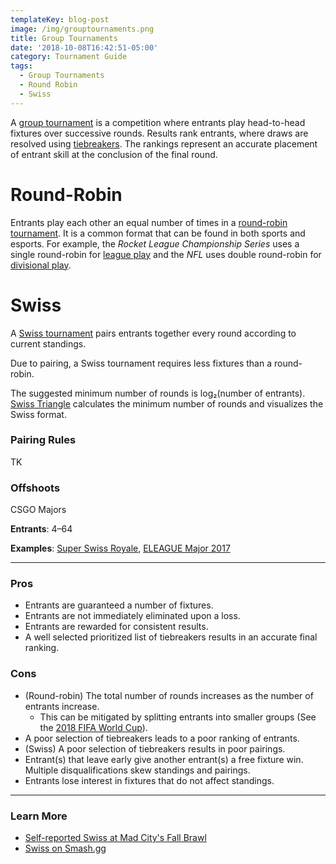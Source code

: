 ```yaml
---
templateKey: blog-post
image: /img/grouptournaments.png
title: Group Tournaments
date: '2018-10-08T16:42:51-05:00'
category: Tournament Guide
tags:
  - Group Tournaments
  - Round Robin
  - Swiss
---
```

A [group tournament](https://en.wikipedia.org/wiki/Tournament#Group_tournaments) is a competition where entrants play head-to-head fixtures over successive rounds. Results rank entrants, where draws are resolved using [tiebreakers](). The rankings represent an accurate placement of entrant skill at the conclusion of the final round. 

# Round-Robin

Entrants play each other an equal number of times in a [round-robin tournament](https://en.wikipedia.org/wiki/Round-robin_tournament). It is a common format that can be found in both sports and esports. For example, the *Rocket League Championship Series* uses a single round-robin for [league play](https://smash.gg/tournament/rlcs-season-4/events/na-rlcs/brackets/150287) and the *NFL* uses double round-robin for [divisional play](en.wikipedia.org/wiki/NFL_regular_season#Scheduling_formula). 

# Swiss

A [Swiss tournament](https://en.wikipedia.org/wiki/Swiss-system_tournament) pairs entrants together every round according to current standings.

Due to pairing, a Swiss tournament requires less fixtures than a round-robin.

The suggested minimum number of rounds is log₂(number of entrants). [Swiss Triangle](http://swisstriangle.net) calculates the minimum number of rounds and visualizes the Swiss format.

### Pairing Rules

TK

### Offshoots

CSGO Majors

**Entrants**: 4–64

**Examples**: [Super Swiss Royale](https://smash.gg/tournament/super-swiss-royale-na-west/details), [ELEAGUE Major 2017](https://en.wikipedia.org/wiki/ELEAGUE_Major_2017#Group_stage)

---

### Pros

* Entrants are guaranteed a number of fixtures.
* Entrants are not immediately eliminated upon a loss.
* Entrants are rewarded for consistent results.
* A well selected prioritized list of tiebreakers results in an accurate final ranking.

### Cons

* (Round-robin) The total number of rounds increases as the number of entrants increase. 
  * This can be mitigated by splitting entrants into smaller groups (See the [2018 FIFA World Cup](https://en.wikipedia.org/wiki/2018_FIFA_World_Cup)).
* A poor selection of tiebreakers leads to a poor ranking of entrants. 
* (Swiss) A poor selection of tiebreakers results in poor pairings.
* Entrant(s) that leave early give another entrant(s) a free fixture win. Multiple disqualifications skew standings and pairings.
* Entrants lose interest in fixtures that do not affect standings.

---

### Learn More

*   [Self-reported Swiss at Mad City's Fall Brawl](https://blog.smash.gg/self-reported-swiss-at-mad-citys-fall-brawl-9f9822b96894)
*   [Swiss on Smash.gg](https://help.smash.gg/hc/en-us/articles/115010129128-Swiss-on-smash-gg)
